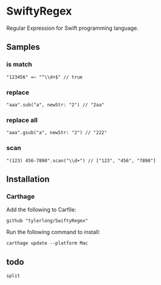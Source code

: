 # SwiftyRegex

Regular Expression for Swift programming language.


## Samples

### is match

    "123456" =~ "^\\d+$" // true


### replace

    "aaa".sub("a", newStr: "2") // "2aa"


### replace all

    "aaa".gsub("a", newStr: "2") // "222"


### scan

    "(123) 456-7890".scan("\\d+") // ["123", "456", "7890"]


## Installation

### Carthage

Add the following to Carfile:

    github "tylerlong/SwiftyRegex"

Run the following command to install:

    carthage update --platform Mac


## todo

    split
